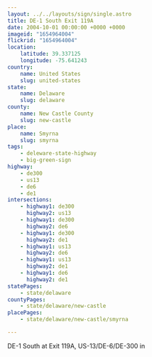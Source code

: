 ```yaml
---
layout: ../../layouts/sign/single.astro
title: DE-1 South Exit 119A
date: 2004-10-01 00:00:00 +0000 +0000
imageid: "1654964004"
flickrid: "1654964004"
location:
    latitude: 39.337125
    longitude: -75.641243
country:
    name: United States
    slug: united-states
state:
    name: Delaware
    slug: delaware
county:
    name: New Castle County
    slug: new-castle
place:
    name: Smyrna
    slug: smyrna
tags:
    - deleware-state-highway
    - big-green-sign
highway:
    - de300
    - us13
    - de6
    - de1
intersections:
    - highway1: de300
      highway2: us13
    - highway1: de300
      highway2: de6
    - highway1: de300
      highway2: de1
    - highway1: us13
      highway2: de6
    - highway1: us13
      highway2: de1
    - highway1: de6
      highway2: de1
statePages:
    - state/delaware
countyPages:
    - state/delaware/new-castle
placePages:
    - state/delaware/new-castle/smyrna

---
```

DE-1 South at Exit 119A, US-13/DE-6/DE-300 in